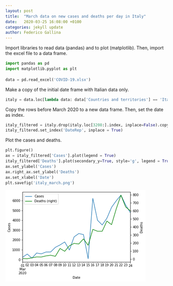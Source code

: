 ```yaml
---
layout: post
title:  "March data on new cases and deaths per day in Italy"
date:   2020-03-25 16:08:00 +0100
categories: jekyll update
author: Federico Gallina
---
```

Import libraries to read data (pandas) and to plot (matplotlib). Then, import the excel file to a data frame.

```python
import pandas as pd
import matplotlib.pyplot as plt

data = pd.read_excel('COVID-19.xlsx')
```

Make a copy of the initial date frame with Italian data only.

```python
italy = data.loc[lambda data: data['Countries and territories'] == 'Italy', :].copy()
```

Copy the rows before March 2020 to a new data frame. Then, set the date as index.

```python
italy_filtered = italy.drop(italy.loc[3208:].index, inplace=False).copy()
italy_filtered.set_index('DateRep', inplace = True)
```

Plot the cases and deaths.

```python
plt.figure()
ax = italy_filtered['Cases'].plot(legend = True)
italy_filtered['Deaths'].plot(secondary_y=True, style='g', legend = True)
ax.set_ylabel('Cases')
ax.right_ax.set_ylabel('Deaths')
ax.set_xlabel('Date')
plt.savefig('italy_march.png')
```

![png](/images/output_8_0.png)
